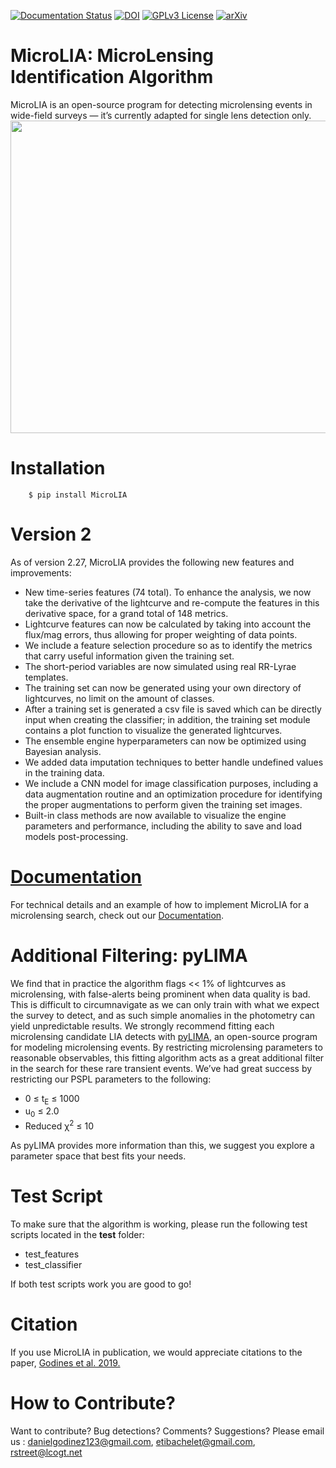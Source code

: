 [![Documentation Status](https://readthedocs.org/projects/microlia/badge/?version=latest)](https://microlia.readthedocs.io/en/latest/?badge=latest)
[![DOI](https://zenodo.org/badge/DOI/10.5281/zenodo.2541465.svg)](https://doi.org/10.5281/zenodo.2541465)
[![GPLv3 License](https://img.shields.io/badge/License-GPL%20v3-yellow.svg)](https://opensource.org/licenses/LGPL-3.0)
[![arXiv](https://img.shields.io/badge/arXiv-2004.14347-b31b1b.svg)](https://arxiv.org/abs/2004.14347)

# MicroLIA: MicroLensing Identification Algorithm
MicroLIA is an open-source program for detecting microlensing events in wide-field surveys — it’s currently adapted for single lens detection only. 
<img src="https://user-images.githubusercontent.com/19847448/51231407-4cce2a80-1918-11e9-8c4b-aaafeddbd335.jpg" width="900" height="500">

# Installation

```
    $ pip install MicroLIA
```

# Version 2

As of version 2.27, MicroLIA provides the following new features and improvements:

* New time-series features (74 total). To enhance the analysis, we now take the derivative of the lightcurve and re-compute the features in this derivative space, for a grand total of 148 metrics.
* Lightcurve features can now be calculated by taking into account the flux/mag errors, thus allowing for proper weighting of data points.
* We include a feature selection procedure so as to identify the metrics that carry useful information given the training set.
* The short-period variables are now simulated using real RR-Lyrae templates.
* The training set can now be generated using your own directory of lightcurves, no limit on the amount of classes.
* After a training set is generated a csv file is saved which can be directly input when creating the classifier; in addition, the training set module contains a plot function to visualize the generated lightcurves.
* The ensemble engine hyperparameters can now be optimized using Bayesian analysis. 
* We added data imputation techniques to better handle undefined values in the training data.
* We include a CNN model for image classification purposes, including a data augmentation routine and an optimization procedure for identifying the proper augmentations to perform given the training set images.
* Built-in class methods are now available to visualize the engine parameters and performance, including the ability to save and load models post-processing.


# [Documentation](https://microlia.readthedocs.io/en/latest/?)

For technical details and an example of how to implement MicroLIA for a microlensing search, check out our [Documentation](https://microlia.readthedocs.io/en/latest/?).


# Additional Filtering: pyLIMA

We find that in practice the algorithm flags << 1% of lightcurves as microlensing, with false-alerts being prominent when data quality is bad. This is difficult to circumnavigate as we can only train with what we expect the survey to detect, and as such simple anomalies in the photometry can yield unpredictable results. We strongly recommend fitting each microlensing candidate LIA detects with [pyLIMA](https://github.com/ebachelet/pyLIMA), an open-source program for modeling microlensing events. By restricting microlensing parameters to reasonable observables, this fitting algorithm acts as a great additional filter in the search for these rare transient events. We’ve had great success by restricting our PSPL parameters to the following:

* 0 &le; t<sub>E</sub> &le; 1000
* u<sub>0</sub> &le; 2.0
* Reduced &chi;<sup>2</sup> &le; 10

As pyLIMA provides more information than this, we suggest you explore a parameter space that best fits your needs. 

# Test Script

To make sure that the algorithm is working, please run the following test scripts located in the **test** folder:

* test_features
* test_classifier

If both test scripts work you are good to go!

# Citation

If you use MicroLIA in publication, we would appreciate citations to the paper, [Godines et al. 2019.](https://arxiv.org/abs/2004.14347)

 
# How to Contribute?

Want to contribute? Bug detections? Comments? Suggestions? Please email us : danielgodinez123@gmail.com, etibachelet@gmail.com, rstreet@lcogt.net

